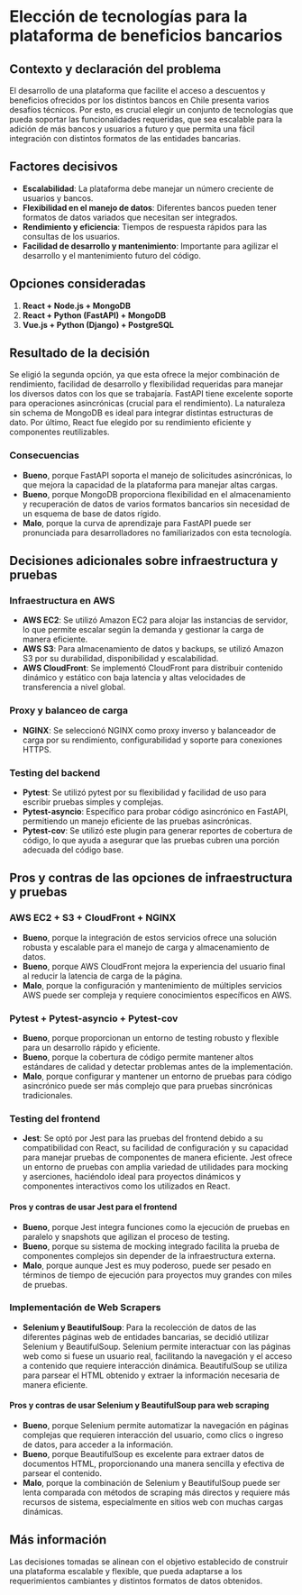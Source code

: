 # Elección de tecnologías para la plataforma de beneficios bancarios

## Contexto y declaración del problema

El desarrollo de una plataforma que facilite el acceso a descuentos y beneficios ofrecidos por los distintos bancos en Chile presenta varios desafíos técnicos. Por esto, es crucial elegir un conjunto de tecnologías que pueda soportar las funcionalidades requeridas, que sea escalable para la adición de más bancos y usuarios a futuro y que permita una fácil integración con distintos formatos de las entidades bancarias.


## Factores decisivos

- **Escalabilidad**: La plataforma debe manejar un número creciente de usuarios y bancos.
- **Flexibilidad en el manejo de datos**: Diferentes bancos pueden tener formatos de datos variados que necesitan ser integrados.
- **Rendimiento y eficiencia**: Tiempos de respuesta rápidos para las consultas de los usuarios.
- **Facilidad de desarrollo y mantenimiento**: Importante para agilizar el desarrollo y el mantenimiento futuro del código.

## Opciones consideradas

1. **React + Node.js + MongoDB**
2. **React + Python (FastAPI) + MongoDB**
3. **Vue.js + Python (Django) + PostgreSQL**

## Resultado de la decisión

Se eligió la segunda opción, ya que esta ofrece la mejor combinación de rendimiento, facilidad de desarrollo y flexibilidad requeridas para manejar los diversos datos con los que se trabajaría. FastAPI tiene excelente soporte para operaciones asincrónicas (crucial para el rendimiento). La naturaleza sin schema de MongoDB es ideal para integrar distintas estructuras de dato. Por último, React fue elegido por su rendimiento eficiente y componentes reutilizables.

### Consecuencias

- **Bueno**, porque FastAPI soporta el manejo de solicitudes asincrónicas, lo que mejora la capacidad de la plataforma para manejar altas cargas.
- **Bueno**, porque MongoDB proporciona flexibilidad en el almacenamiento y recuperación de datos de varios formatos bancarios sin necesidad de un esquema de base de datos rígido.
- **Malo**, porque la curva de aprendizaje para FastAPI puede ser pronunciada para desarrolladores no familiarizados con esta tecnología.

## Decisiones adicionales sobre infraestructura y pruebas

### Infraestructura en AWS

- **AWS EC2**: Se utilizó Amazon EC2 para alojar las instancias de servidor, lo que permite escalar según la demanda y gestionar la carga de manera eficiente.
- **AWS S3**: Para almacenamiento de datos y backups, se utilizó Amazon S3 por su durabilidad, disponibilidad y escalabilidad.
- **AWS CloudFront**: Se implementó CloudFront para distribuir contenido dinámico y estático con baja latencia y altas velocidades de transferencia a nivel global.

### Proxy y balanceo de carga

- **NGINX**: Se seleccionó NGINX como proxy inverso y balanceador de carga por su rendimiento, configurabilidad y soporte para conexiones HTTPS.

### Testing del backend

- **Pytest**: Se utilizó pytest por su flexibilidad y facilidad de uso para escribir pruebas simples y complejas.
- **Pytest-asyncio**: Específico para probar código asincrónico en FastAPI, permitiendo un manejo eficiente de las pruebas asincrónicas.
- **Pytest-cov**: Se utilizó este plugin para generar reportes de cobertura de código, lo que ayuda a asegurar que las pruebas cubren una porción adecuada del código base.

## Pros y contras de las opciones de infraestructura y pruebas

### AWS EC2 + S3 + CloudFront + NGINX

- **Bueno**, porque la integración de estos servicios ofrece una solución robusta y escalable para el manejo de carga y almacenamiento de datos.
- **Bueno**, porque AWS CloudFront mejora la experiencia del usuario final al reducir la latencia de carga de la página.
- **Malo**, porque la configuración y mantenimiento de múltiples servicios AWS puede ser compleja y requiere conocimientos específicos en AWS.

### Pytest + Pytest-asyncio + Pytest-cov

- **Bueno**, porque proporcionan un entorno de testing robusto y flexible para un desarrollo rápido y eficiente.
- **Bueno**, porque la cobertura de código permite mantener altos estándares de calidad y detectar problemas antes de la implementación.
- **Malo**, porque configurar y mantener un entorno de pruebas para código asincrónico puede ser más complejo que para pruebas sincrónicas tradicionales.

### Testing del frontend

- **Jest**: Se optó por Jest para las pruebas del frontend debido a su compatibilidad con React, su facilidad de configuración y su capacidad para manejar pruebas de componentes de manera eficiente. Jest ofrece un entorno de pruebas con amplia variedad de utilidades para mocking y aserciones, haciéndolo ideal para proyectos dinámicos y componentes interactivos como los utilizados en React.

#### Pros y contras de usar Jest para el frontend

- **Bueno**, porque Jest integra funciones como la ejecución de pruebas en paralelo y snapshots que agilizan el proceso de testing.
- **Bueno**, porque su sistema de mocking integrado facilita la prueba de componentes complejos sin depender de la infraestructura externa.
- **Malo**, porque aunque Jest es muy poderoso, puede ser pesado en términos de tiempo de ejecución para proyectos muy grandes con miles de pruebas.

### Implementación de Web Scrapers

- **Selenium y BeautifulSoup**: Para la recolección de datos de las diferentes páginas web de entidades bancarias, se decidió utilizar Selenium y BeautifulSoup. Selenium permite interactuar con las páginas web como si fuese un usuario real, facilitando la navegación y el acceso a contenido que requiere interacción dinámica. BeautifulSoup se utiliza para parsear el HTML obtenido y extraer la información necesaria de manera eficiente.

#### Pros y contras de usar Selenium y BeautifulSoup para web scraping

- **Bueno**, porque Selenium permite automatizar la navegación en páginas complejas que requieren interacción del usuario, como clics o ingreso de datos, para acceder a la información.
- **Bueno**, porque BeautifulSoup es excelente para extraer datos de documentos HTML, proporcionando una manera sencilla y efectiva de parsear el contenido.
- **Malo**, porque la combinación de Selenium y BeautifulSoup puede ser lenta comparada con métodos de scraping más directos y requiere más recursos de sistema, especialmente en sitios web con muchas cargas dinámicas.

## Más información

Las decisiones tomadas se alinean con el objetivo establecido de construir una plataforma escalable y flexible, que pueda adaptarse a los requerimientos cambiantes y distintos formatos de datos obtenidos.